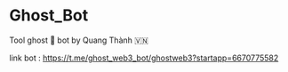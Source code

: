 # Ghost_Bot
Tool ghost 👻 bot by Quang Thành 🇻🇳

link bot : https://t.me/ghost_web3_bot/ghostweb3?startapp=6670775582
